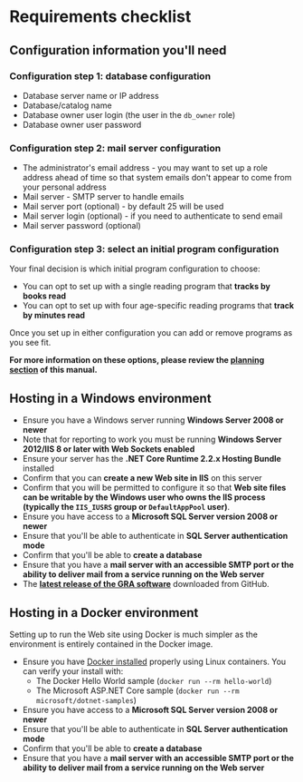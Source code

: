# Requirements checklist

## Configuration information you'll need

### Configuration step 1: database configuration
- Database server name or IP address
- Database/catalog name
- Database owner user login (the user in the `db_owner` role)
- Database owner user password

### Configuration step 2: mail server configuration
- The administrator's email address - you may want to set up a role address ahead of time so that system emails don't appear to come from your personal address
- Mail server - SMTP server to handle emails
- Mail server port (optional) - by default 25 will be used
- Mail server login (optional) - if you need to authenticate to send email
- Mail server password (optional)

### Configuration step 3: select an initial program configuration

Your final decision is which initial program configuration to choose:

- You can opt to set up with a single reading program that **tracks by books read**
- You can opt to set up with four age-specific reading programs that **track by minutes read**

Once you set up in either configuration you can add or remove programs as you see fit.

**For more information on these options, please review the [planning section](../../introduction/planning) of this manual.**

## Hosting in a Windows environment

- Ensure you have a Windows server running **Windows Server 2008 or newer**
- Note that for reporting to work you must be running **Windows Server 2012/IIS 8 or later with Web Sockets enabled**
- Ensure your server has the **.NET Core Runtime 2.2.x Hosting Bundle** installed
- Confirm that you can **create a new Web site in IIS** on this server
- Confirm that you will be permitted to configure it so that **Web site files can be writable by the Windows user who owns the IIS process (typically the `IIS_IUSRS` group or `DefaultAppPool` user)**.
- Ensure you have access to a **Microsoft SQL Server version 2008 or newer**
- Ensure that you'll be able to authenticate in **SQL Server authentication mode**
- Confirm that you'll be able to **create a database**
- Ensure that you have a **mail server with an accessible SMTP port or the ability to deliver mail from a service running on the Web server**
- The **[latest release of the GRA software](https://github.com/MCLD/greatreadingadventure/releases/latest)** downloaded from GitHub.

## Hosting in a Docker environment

Setting up to run the Web site using Docker is much simpler as the environment is entirely contained in the Docker image.

- Ensure you have [Docker installed](https://docs.docker.com/install/) properly using Linux containers. You can verify your install with:
  - The Docker Hello World sample (`docker run --rm hello-world`)
  - The Microsoft ASP.NET Core sample (`docker run --rm microsoft/dotnet-samples`)
- Ensure you have access to a **Microsoft SQL Server version 2008 or newer**
- Ensure that you'll be able to authenticate in **SQL Server authentication mode**
- Confirm that you'll be able to **create a database**
- Ensure that you have a **mail server with an accessible SMTP port or the ability to deliver mail from a service running on the Web server**
